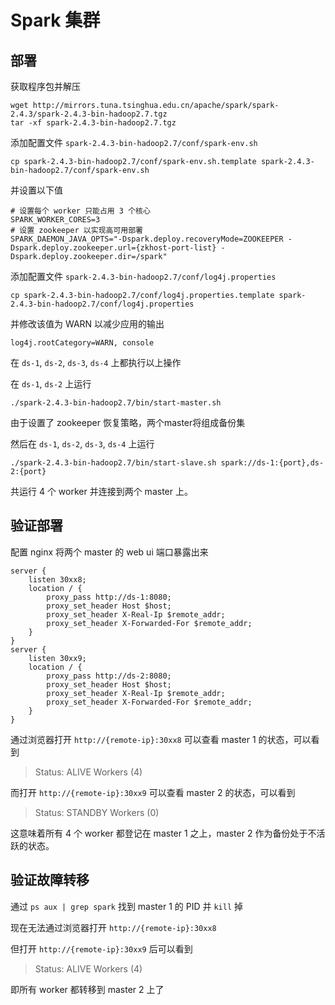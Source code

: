 # Spark 集群

## 部署

获取程序包并解压

```
wget http://mirrors.tuna.tsinghua.edu.cn/apache/spark/spark-2.4.3/spark-2.4.3-bin-hadoop2.7.tgz
tar -xf spark-2.4.3-bin-hadoop2.7.tgz
```

添加配置文件 `spark-2.4.3-bin-hadoop2.7/conf/spark-env.sh`

```
cp spark-2.4.3-bin-hadoop2.7/conf/spark-env.sh.template spark-2.4.3-bin-hadoop2.7/conf/spark-env.sh
```

并设置以下值

```
# 设置每个 worker 只能占用 3 个核心
SPARK_WORKER_CORES=3
# 设置 zookeeper 以实现高可用部署
SPARK_DAEMON_JAVA_OPTS="-Dspark.deploy.recoveryMode=ZOOKEEPER -Dspark.deploy.zookeeper.url={zkhost-port-list} -Dspark.deploy.zookeeper.dir=/spark"
```

添加配置文件 `spark-2.4.3-bin-hadoop2.7/conf/log4j.properties`

```
cp spark-2.4.3-bin-hadoop2.7/conf/log4j.properties.template spark-2.4.3-bin-hadoop2.7/conf/log4j.properties
```

并修改该值为 WARN 以减少应用的输出

```
log4j.rootCategory=WARN, console
```

在 `ds-1`, `ds-2`, `ds-3`, `ds-4` 上都执行以上操作

在 `ds-1`, `ds-2` 上运行

```
./spark-2.4.3-bin-hadoop2.7/bin/start-master.sh
```

由于设置了 zookeeper 恢复策略，两个master将组成备份集

然后在 `ds-1`, `ds-2`, `ds-3`, `ds-4` 上运行

```
./spark-2.4.3-bin-hadoop2.7/bin/start-slave.sh spark://ds-1:{port},ds-2:{port}
```

共运行 4 个 worker 并连接到两个 master 上。

## 验证部署

配置 nginx 将两个 master 的 web ui 端口暴露出来

```
server {
    listen 30xx8;
    location / {
        proxy_pass http://ds-1:8080;
        proxy_set_header Host $host;
        proxy_set_header X-Real-Ip $remote_addr;
        proxy_set_header X-Forwarded-For $remote_addr;
    }
}
server {
    listen 30xx9;
    location / {
        proxy_pass http://ds-2:8080;
        proxy_set_header Host $host;
        proxy_set_header X-Real-Ip $remote_addr;
        proxy_set_header X-Forwarded-For $remote_addr;
    }
}
```

通过浏览器打开 `http://{remote-ip}:30xx8` 可以查看 master 1 的状态，可以看到

> Status: ALIVE
> Workers (4)

而打开 `http://{remote-ip}:30xx9` 可以查看 master 2 的状态，可以看到

> Status: STANDBY
> Workers (0)

这意味着所有 4 个 worker 都登记在 master 1 之上，master 2 作为备份处于不活跃的状态。

## 验证故障转移

通过 `ps aux | grep spark` 找到 master 1 的 PID 并 `kill` 掉

现在无法通过浏览器打开 `http://{remote-ip}:30xx8`

但打开 `http://{remote-ip}:30xx9` 后可以看到

> Status: ALIVE
> Workers (4)

即所有 worker 都转移到 master 2 上了
